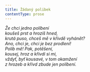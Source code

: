 ```yaml
---
title: Žádaný polibek
contentType: prose
---
```


<section>

_Že chci jedno políbení  
koušeš prst a hrozíš hned,  
krutá puso, chceš mě v křivdě vyhánět?  
Ano, chci je, chci je bez prodlení!  
Polib mě! Pak, potěšení,  
kousej, hroz a křivdi si mi,  
vždyť, byť kousavé, v tom okamžení  
z hrozeb a křivd zbude jen políbení._

</section>
